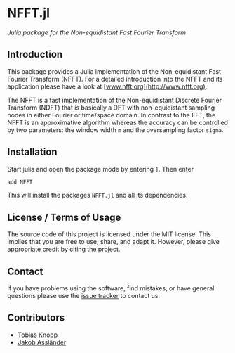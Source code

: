 # NFFT.jl

*Julia package for the Non-equidistant Fast Fourier Transform*

## Introduction

This package provides a Julia implementation of the Non-equidistant Fast Fourier Transform (NFFT).
For a detailed introduction into the NFFT and its application please have a look at [www.nfft.org](http://www.nfft.org).

The NFFT is a fast implementation of the Non-equidistant Discrete Fourier Transform (NDFT) that is
basically a DFT with non-equidistant sampling nodes in either Fourier or time/space domain.
In contrast to the FFT, the NFFT is an approximative algorithm whereas the accuracy can be controlled
by two parameters: the window width `m` and the oversampling factor `sigma`.

## Installation

Start julia and open the package mode by entering `]`. Then enter
```julia
add NFFT
```
This will install the packages `NFFT.jl` and all its dependencies.

## License / Terms of Usage

The source code of this project is licensed under the MIT license. This implies that
you are free to use, share, and adapt it. However, please give appropriate credit
by citing the project.

## Contact

If you have problems using the software, find mistakes, or have general questions please use
the [issue tracker](https://github.com/tknopp/NFFT.jl/issues) to contact us.

## Contributors

* [Tobias Knopp](https://www.tuhh.de/ibi/people/tobias-knopp-head-of-institute.html)
* [Jakob Assländer](https://med.nyu.edu/faculty/jakob-asslaender)